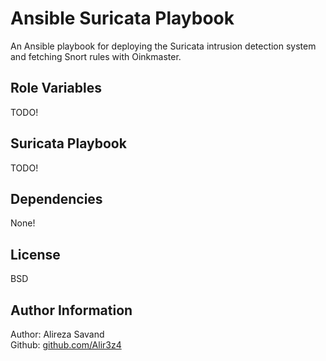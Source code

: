 Ansible Suricata Playbook
=========================

An Ansible playbook for deploying the Suricata intrusion detection system and
fetching Snort rules with Oinkmaster.


Role Variables
--------------
TODO!

Suricata Playbook
----------------

TODO!


Dependencies
-------------
None!


License
-------

BSD

Author Information
------------------

Author: Alireza Savand  
Github: [github.com/Alir3z4][github-account]


[github-account]: https://github.com/Alir3z4
